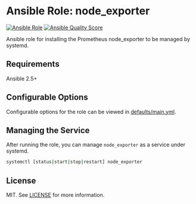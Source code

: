 Ansible Role: node_exporter
====

[![Ansible Role](https://img.shields.io/ansible/role/d/43832)](https://galaxy.ansible.com/rickkwa/node_exporter)
[![Ansible Quality Score](https://img.shields.io/ansible/quality/43832)](https://galaxy.ansible.com/rickkwa/node_exporter)

Ansible role for installing the Prometheus node_exporter to be managed by systemd.

Requirements
----

Ansible 2.5+

Configurable Options
----

Configurable options for the role can be viewed in [defaults/main.yml](defaults/main.yml).

Managing the Service
----

After running the role, you can manage `node_exporter` as a service under systemd.

```bash
systemctl [status|start|stop|restart] node_exporter
```

License
----

MIT. See [LICENSE](LICENSE.md) for more information.
